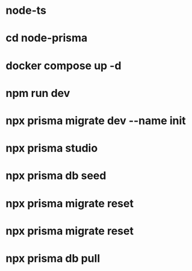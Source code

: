 # node-ts

# cd node-prisma

# docker compose up -d

# npm run dev

# npx prisma migrate dev --name init

# npx prisma studio

# npx prisma db seed

# npx prisma migrate reset

# npx prisma migrate reset

# npx prisma db pull
